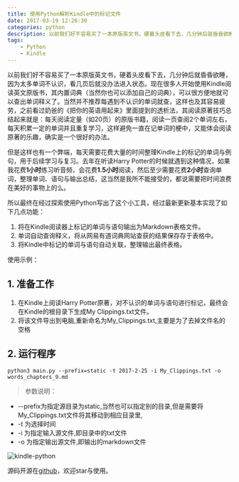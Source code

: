 ```yaml
---
title: 使用Python解析Kindle中的标记文件
date: 2017-03-19 12:26:30
categories: python
description: 以前我们好不容易买了一本原版英文书，硬着头皮看下去，几分钟后就昏昏欲睡，因为太多单词不认识，看几页后就没办法进入状态。现在很多人开始使用Kindle阅读英文原版书，其内置词典（当然你也可以添加自己的词典），可以很方便地就可以查出单词释义了。当然并不推荐每遇到不认识的单词就查，这样也及其容易疲劳，之前看过奶爸的《把你的英语用起来》里面提到的透析法，其阅读原著技巧总结起来就是：每天阅读定量（如20页）的原版书籍，阅读一页查阅2个单词左右，每天积累一定的单词并且重复学习，这样避免一直在记单词的梗中，又能体会阅读原著的乐趣，确实是一个很好的办法。
tags: 
    - Python
    - Kindle
---
```


以前我们好不容易买了一本原版英文书，硬着头皮看下去，几分钟后就昏昏欲睡，因为太多单词不认识，看几页后就没办法进入状态。现在很多人开始使用Kindle阅读英文原版书，其内置词典（当然你也可以添加自己的词典），可以很方便地就可以查出单词释义了。当然并不推荐每遇到不认识的单词就查，这样也及其容易疲劳，之前看过奶爸的《把你的英语用起来》里面提到的透析法，其阅读原著技巧总结起来就是：每天阅读定量（如20页）的原版书籍，阅读一页查阅2个单词左右，每天积累一定的单词并且重复学习，这样避免一直在记单词的梗中，又能体会阅读原著的乐趣，确实是一个很好的办法。

但是这样也有一个弊端，每天需要花费大量的时间整理Kindle上的标记的单词与例句，用于后续学习与复习。去年在听读Harry Potter的时候就遇到这种情况，如果我花费**1小时**练习听音频，会花费**1.5小时**阅读，然后至少需要花费**2小时**查询单词，整理单词、语句与输出总结，这当然是我所不能接受的，都说需要把时间浪费在美好的事物上的么。

所以最终在经过探索使用Python写出了这个小工具，经过最新更新基本实现了如下几点功能：

1. 将在Kindle阅读器上标记的单词与语句输出为Markdown表格文件。
2. 单词自动查询释义，将从网易有道词典网站查获的结果保存存于表格中。
3. 将Kindle中标记的单词与语句自动关联，整理输出最终表格。

使用示例：
## 1. 准备工作
1. 在Kindle上阅读Harry Potter原著，对不认识的单词与语句进行标记，最终会在Kindle的根目录下生成My Clippings.txt文件。
2. 将该文件导出到电脑,重新命名为My_Clippings.txt,主要是为了去掉文件名的空格

## 2. 运行程序
`python3 main.py --prefix=static -t 2017-2-25 -i My_Clippings.txt -o words_chapters_9.md`
> 参数说明：
>
- --prefix为指定源目录为static,当然也可以指定别的目录,但是需要将My_Clippings.txt文件将其移动到相应目录里,
- -t 为选择时间
- -i 为指定输入源文件,即目录中的txt文件
- -o 为指定输出源文件,即输出的markdown文件

![kindle-python](https://upload-images.jianshu.io/upload_images/2639285-f7b234e1b07d23a3.gif)

源码开源在[github](https://github.com/wowmarcomei/kindle_notes_export)，欢迎star与使用。

